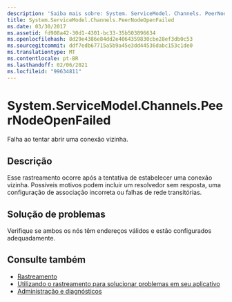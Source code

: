 ```yaml
---
description: 'Saiba mais sobre: System. ServiceModel. Channels. PeerNodeOpenFailed'
title: System.ServiceModel.Channels.PeerNodeOpenFailed
ms.date: 03/30/2017
ms.assetid: fd908a42-30d1-4301-bc33-35b503896634
ms.openlocfilehash: 8d29e4386e84dd2e4064359830cbe28ef3db0c53
ms.sourcegitcommit: ddf7edb67715a5b9a45e3dd44536dabc153c1de0
ms.translationtype: MT
ms.contentlocale: pt-BR
ms.lasthandoff: 02/06/2021
ms.locfileid: "99634811"
---
```

# <a name="systemservicemodelchannelspeernodeopenfailed"></a>System.ServiceModel.Channels.PeerNodeOpenFailed

Falha ao tentar abrir uma conexão vizinha.  
  
## <a name="description"></a>Descrição  

 Esse rastreamento ocorre após a tentativa de estabelecer uma conexão vizinha. Possíveis motivos podem incluir um resolvedor sem resposta, uma configuração de associação incorreta ou falhas de rede transitórias.  
  
## <a name="troubleshooting"></a>Solução de problemas  

 Verifique se ambos os nós têm endereços válidos e estão configurados adequadamente.  
  
## <a name="see-also"></a>Consulte também

- [Rastreamento](index.md)
- [Utilizando o rastreamento para solucionar problemas em seu aplicativo](using-tracing-to-troubleshoot-your-application.md)
- [Administração e diagnósticos](../index.md)

